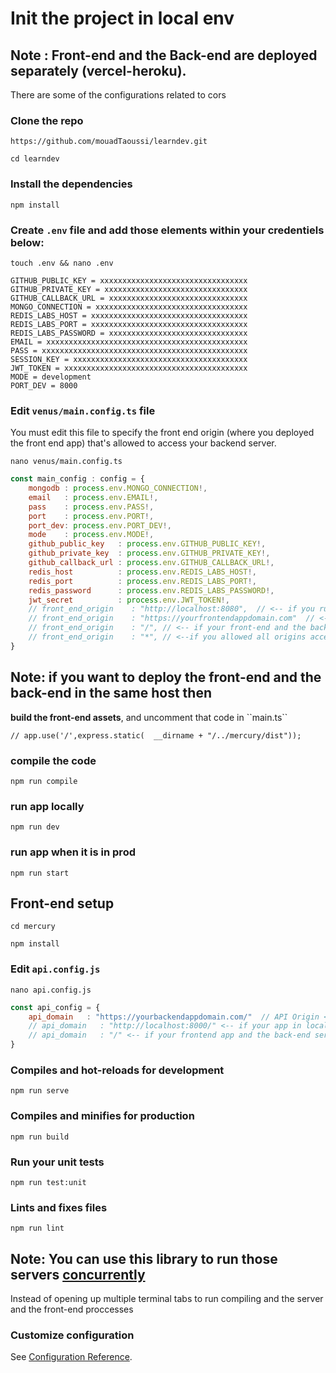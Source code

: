 # Init the project in local env

## Note : Front-end and the Back-end are deployed separately (vercel-heroku).
<p>There are some of the configurations related to cors</p>

### Clone the repo

```
https://github.com/mouadTaoussi/learndev.git
```
```
cd learndev
```

### Install the dependencies

```
npm install
```

### Create ``.env`` file and add those elements within your credentiels below:

```
touch .env && nano .env
```
```
GITHUB_PUBLIC_KEY = xxxxxxxxxxxxxxxxxxxxxxxxxxxxxxxxx
GITHUB_PRIVATE_KEY = xxxxxxxxxxxxxxxxxxxxxxxxxxxxxxxx
GITHUB_CALLBACK_URL = xxxxxxxxxxxxxxxxxxxxxxxxxxxxxxx
MONGO_CONNECTION = xxxxxxxxxxxxxxxxxxxxxxxxxxxxxxxxxx
REDIS_LABS_HOST = xxxxxxxxxxxxxxxxxxxxxxxxxxxxxxxxxxx
REDIS_LABS_PORT = xxxxxxxxxxxxxxxxxxxxxxxxxxxxxxxxxxx
REDIS_LABS_PASSWORD = xxxxxxxxxxxxxxxxxxxxxxxxxxxxxxx
EMAIL = xxxxxxxxxxxxxxxxxxxxxxxxxxxxxxxxxxxxxxxxxxxxx
PASS = xxxxxxxxxxxxxxxxxxxxxxxxxxxxxxxxxxxxxxxxxxxxxx
SESSION_KEY = xxxxxxxxxxxxxxxxxxxxxxxxxxxxxxxxxxxxxxx
JWT_TOKEN = xxxxxxxxxxxxxxxxxxxxxxxxxxxxxxxxxxxxxxxxx
MODE = development
PORT_DEV = 8000

```

### Edit ``venus/main.config.ts`` file
<p>You must edit this file to specify the front end origin (where you deployed the front end app) that's allowed to access your backend server.</p>

```
nano venus/main.config.ts
```
```js
const main_config : config = {
	mongodb : process.env.MONGO_CONNECTION!,
	email   : process.env.EMAIL!,
	pass    : process.env.PASS!,
	port    : process.env.PORT!,
	port_dev: process.env.PORT_DEV!,
	mode    : process.env.MODE!,
	github_public_key   : process.env.GITHUB_PUBLIC_KEY!,
	github_private_key  : process.env.GITHUB_PRIVATE_KEY!,
	github_callback_url : process.env.GITHUB_CALLBACK_URL!,
	redis_host          : process.env.REDIS_LABS_HOST!,
	redis_port          : process.env.REDIS_LABS_PORT!,
	redis_password      : process.env.REDIS_LABS_PASSWORD!,
	jwt_secret          : process.env.JWT_TOKEN!,
	// front_end_origin    : "http://localhost:8080",  // <-- if you running the app in the local env
	// front_end_origin    : "https://yourfrontendappdomain.com"  // <-- if you deployed the front-end app in different host
	// front_end_origin    : "/", // <-- if your front-end and the back-end are in the same host
	// front_end_origin    : "*", // <--if you allowed all origins accecing your back-end server
}

```
## Note: if you want to deploy the front-end and the back-end in the same host then
<p><strong>build the front-end assets</strong>, and uncomment that code in ``main.ts``</p>

```
// app.use('/',express.static(  __dirname + "/../mercury/dist"));
```
### compile the code 

```
npm run compile
```

### run app locally

```
npm run dev
```

### run app when it is in prod

```
npm run start
```

## Front-end setup

```
cd mercury
```

```
npm install
```

### Edit ``api.config.js``

```
nano api.config.js
```
```js
const api_config = {
	api_domain   : "https://yourbackendappdomain.com/"  // API Origin <SERVER SIDE ENDPOINT> 
	// api_domain   : "http://localhost:8000/" <-- if your app in local env
	// api_domain   : "/" <-- if your frontend app and the back-end server are in the same host
}
```

### Compiles and hot-reloads for development

```
npm run serve
```

### Compiles and minifies for production

```
npm run build
```

### Run your unit tests

```
npm run test:unit
```

### Lints and fixes files

```
npm run lint
```

## Note: You can use this library to run those servers <a href="https://www.npmjs.com/package/concurrently">concurrently</a>
<p>Instead of opening up multiple terminal tabs to run compiling and the server and the front-end proccesses</p>

### Customize configuration
See [Configuration Reference](https://cli.vuejs.org/config/).